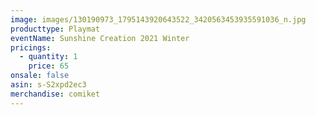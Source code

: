 ```yaml
---
image: images/130190973_1795143920643522_3420563453935591036_n.jpg
producttype: Playmat
eventName: Sunshine Creation 2021 Winter
pricings:
  - quantity: 1
    price: 65
onsale: false
asin: s-S2xpd2ec3
merchandise: comiket
---
```

